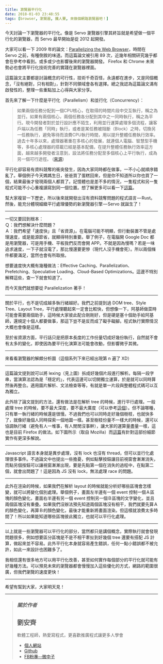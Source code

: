 ```yaml
---
title: 瀏覽器平行化
date: 2018-01-03 23:48:55
tags: [browser, 瀏覽器, 鐵人賽, 來做個網路瀏覽器吧！]
---
```


                    
&#x4ECA;&#x5929;&#x8A0E;&#x8AD6;&#x4E00;&#x4E0B;&#x700F;&#x89BD;&#x5668;&#x7684;&#x5E73;&#x884C;&#x5316;&#x3002;&#x50CF;&#x662F; Servo &#x700F;&#x89BD;&#x5668;&#x5F15;&#x64CE;&#x5176;&#x7D42;&#x65E8;&#x5C31;&#x662F;&#x5E0C;&#x671B;&#x505A;&#x4E00;&#x500B;&#x5E73;&#x884C;&#x5316;&#x7684;&#x700F;&#x89BD;&#x5668;&#xFF0C;&#x800C; Servo &#x6700;&#x65E9;&#x958B;&#x59CB;&#x662F;&#x5F9E; 2012 &#x8D77;&#x958B;&#x767C;&#x3002;</p>
<p>&#x5927;&#x5BB6;&#x53EF;&#x4EE5;&#x770B;&#x4E00;&#x4E0B; 2009 &#x5E74;&#x7684;&#x8AD6;&#x6587;&#xFF1A;<a href="https://people.eecs.berkeley.edu/~krste/papers/parallelbrowser-hotpar2009.pdf" target="_blank">Parallelizing the Web Browser</a>&#xFF0C;&#x6642;&#x9593;&#x5728; Servo &#x4E4B;&#x524D;&#xFF0C;&#x6709;&#x7A2E;&#x5012;&#x6558;&#x7684;&#x5473;&#x9053;&#x3002;&#x800C;&#x9019;&#x7BC7;&#x8AD6;&#x6587;&#x88AB;&#x5F15;&#x7528; 89 &#x6B21;&#xFF0C;&#x8FD1;&#x5E7E;&#x5E74;&#x76F8;&#x95DC;&#x7814;&#x7A76;&#x5E7E;&#x4E4E;&#x90FD;&#x6703;&#x5728;&#x53C3;&#x8003;&#x4E2D;&#x770B;&#x5230;&#x3002;&#x6216;&#x591A;&#x6216;&#x5C11;&#x4E5F;&#x5F71;&#x97FF;&#x5F8C;&#x4F86;&#x7684;&#x700F;&#x89BD;&#x5668;&#x958B;&#x767C;&#x3002; Firefox &#x548C; Chrome &#x672A;&#x4F86;&#x52E2;&#x5FC5;&#x4E5F;&#x6703;&#x5C07;&#x5E73;&#x884C;&#x5316;&#x6280;&#x8853;&#x5B8C;&#x5584;&#x7684;&#x5BE6;&#x8E10;&#x5728;&#x700F;&#x89BD;&#x5668;&#x88E1;&#x9762;&#x3002;</p>
<p>&#x9019;&#x7BC7;&#x8AD6;&#x6587;&#x4E3B;&#x8981;&#x90FD;&#x662F;&#x8A0E;&#x8AD6;&#x6982;&#x5FF5;&#x7684;&#x53EF;&#x884C;&#x6027;&#xFF0C;&#x6280;&#x8853;&#x5343;&#x5947;&#x767E;&#x602A;&#xFF0C;&#x6C38;&#x9060;&#x90FD;&#x5728;&#x9032;&#x6B65;&#xFF0C;&#x53C8;&#x662F;&#x540C;&#x500B;&#x6982;&#x5FF5;&#xFF0C;&#x300C;&#x6C92;&#x6709;&#x7D55;&#x5C0D;&#xFF0C;&#x53EA;&#x6709;&#x76F8;&#x5C0D;&#x300D;&#xFF0C;&#x91DD;&#x5C0D;&#x4E0D;&#x540C;&#x9818;&#x57DF;&#x6703;&#x5404;&#x6709;&#x9078;&#x64C7;&#x3002;&#x7E3D;&#x4E4B;&#x6211;&#x8A8D;&#x70BA;&#x9019;&#x7BC7;&#x8AD6;&#x6587;&#x6EFF;&#x6709;&#x555F;&#x767C;&#x6027;&#x7684;&#xFF0C;&#x6574;&#x7406;&#x4E00;&#x4E9B;&#x91CD;&#x9EDE;&#x52A0;&#x4E0A;&#x5FC3;&#x5F97;&#x8207;&#x5927;&#x5BB6;&#x5206;&#x4EAB;&#x3002;</p>
<p>&#x9996;&#x5148;&#x4F86;&#x4E86;&#x89E3;&#x4E00;&#x4E0B;&#x4EC0;&#x9EBC;&#x662F;&#x5E73;&#x884C;&#x5316;&#xFF08;Parallelism&#xFF09;&#x548C;&#x4E26;&#x884C;&#x5316;&#xFF08;Concurrency&#xFF09;&#xFF1A;</p>
<blockquote>
<p>&#x5982;&#x679C;&#x5169;&#x500B;&#x4EFB;&#x52D9;&#x5206;&#x914D;&#x5230;&#x4E00;&#x500B;CPU&#x6838;&#x5FC3;&#xFF0C;&#x5728;&#x53D6;&#x5F97;&#x7684;&#x6642;&#x9593;&#x7247;&#x6BB5;&#x4E2D;&#x4EA4;&#x4E92;&#x57F7;&#x884C;&#xFF0C;&#x7A31;&#x4E4B;&#x70BA;&#x4E26;&#x884C;&#x3002;&#x5982;&#x679C;&#x6709;&#x5169;&#x500B;&#x6838;&#x5FC3;&#xFF0C;&#x5169;&#x500B;&#x4EFB;&#x52D9;&#x5404;&#x5206;&#x914D;&#x5230;&#x5176;&#x4E2D;&#x4E4B;&#x4E00;&#x540C;&#x6642;&#x57F7;&#x884C;&#xFF0C;&#x7A31;&#x4E4B;&#x70BA;&#x5E73;&#x884C;&#x3002;&#x73FE;&#x4ECA;&#x958B;&#x767C;&#x8005;&#x5C0D;&#x65BC;&#x4E26;&#x884C;&#x8A2D;&#x8A08;&#x61C9;&#x4E0D;&#x964C;&#x751F;&#xFF0C;&#x5229;&#x7528;&#x4E26;&#x884C;&#x904B;&#x7B97;&#x8655;&#x7406;&#x591A;&#x500B;&#x6D41;&#x7A0B;&#xFF0C;&#x8B93;&#x5BA2;&#x6236;&#x7AEF;&#x4EE5;&#x70BA;&#x4EFB;&#x52D9;&#x300C;&#x540C;&#x6642;&#x300D;&#x57F7;&#x884C;&#xFF0C;&#x6216;&#x8005;&#x662F;&#x67D0;&#x4EFB;&#x52D9;&#x88AB;&#x963B;&#x65B7;&#xFF08;Block&#xFF09;&#x4E4B;&#x6642;&#xFF0C;&#x5207;&#x63DB;&#x53E6;&#x4E00;&#x4EFB;&#x52D9;&#x57F7;&#x884C;&#xFF0C;&#x907F;&#x514D;&#x7B49;&#x5F85;&#x800C;&#x6D6A;&#x8CBB;CPU&#x57F7;&#x884C;&#x6642;&#x9593;&#xFF0C;&#x7528;&#x4EE5;&#x63D0;&#x5347;&#x6574;&#x9AD4;&#x4EFB;&#x52D9;&#x57F7;&#x884C;&#x6548;&#x7387;&#x3002;<br>
&#x904E;&#x53BB;&#x5341;&#x5E74;&#x591A;&#x4EE5;&#x4F86;&#xFF0C;&#x8655;&#x7406;&#x5668;&#x8457;&#x91CD;&#x5728;&#x591A;&#x6838;&#x5FC3;&#x7684;&#x767C;&#x5C55;&#xFF0C;&#x5C31;&#x9023;&#x500B;&#x4EBA;&#x96FB;&#x8166;&#x3001;&#x667A;&#x6167;&#x578B;&#x624B;&#x6A5F;&#x7B49;&#xFF0C;&#x591A;&#x6838;&#x5FC3;&#x8655;&#x7406;&#x5668;&#x7684;&#x642D;&#x8F09;&#x5DF2;&#x7D93;&#x662F;&#x57FA;&#x672C;&#x914D;&#x5099;&#xFF0C;&#x5728;&#x63D0;&#x5347;&#x6574;&#x9AD4;&#x4EFB;&#x52D9;&#x57F7;&#x884C;&#x6548;&#x7387;&#x9019;&#x65B9;&#x9762;&#xFF0C;&#x8D8A;&#x4F86;&#x8D8A;&#x591A;&#x958B;&#x767C;&#x8005;&#x6CE8;&#x610F;&#x5230;&#xFF0C;&#x8A2D;&#x6CD5;&#x5C07;&#x4EFB;&#x52D9;&#x5206;&#x914D;&#x81F3;&#x591A;&#x500B;&#x6838;&#x5FC3;&#x4E0A;&#x5E73;&#x884C;&#x57F7;&#x884C;&#xFF0C;&#x6210;&#x70BA;&#x53E6;&#x4E00;&#x500B;&#x53EF;&#x884C;&#x9014;&#x5F91;&#x3002; (<a href="https://www.ithome.com.tw/voice/91464" target="_blank">&#x4F86;&#x6E90;</a>)</p>
</blockquote>
<p>&#x5E73;&#x884C;&#x5316;&#x537B;&#x5BB9;&#x6613;&#x6709;&#x8CC7;&#x6599;&#x7AF6;&#x596A;&#x7684;&#x885D;&#x7A81;&#x767C;&#x751F;&#xFF0C;&#x56E0;&#x70BA;&#x5927;&#x5BB6;&#x540C;&#x6642;&#x90FD;&#x5728;&#x505A;&#x4E8B;&#xFF0C;&#x4E00;&#x4E0D;&#x5C0F;&#x5FC3;&#x5C31;&#x9806;&#x5E8F;&#x932F;&#x4E82;&#x4E86;&#x3002;&#x8209;&#x500B;&#x4F8B;&#x5B50;&#x4ECA;&#x5929;&#x5ABD;&#x5ABD;&#x751F;&#x65E5;&#xFF0C;&#x7238;&#x7238;&#x8CB7;&#x4E86;&#x86CB;&#x7CD5;&#x56DE;&#x4F86;&#xFF0C;&#x4F46;&#x662F;&#x4F60;&#x4E0D;&#x77E5;&#x9053;&#x6240;&#x4EE5;&#x4F60;&#x4E5F;&#x8CB7;&#x4E86;&#x4E00;&#x500B;&#xFF0C;&#x7D50;&#x679C;&#x6700;&#x5F8C;&#x624D;&#x767C;&#x73FE;&#x5169;&#x500B;&#x4EBA;&#x90FD;&#x8CB7;&#x4E86;&#x3002;&#x8A18;&#x61B6;&#x9AD4;&#x4E5F;&#x662F;&#x5DEE;&#x4E0D;&#x591A;&#x7684;&#x60C5;&#x6CC1;&#xFF0C;&#x4E00;&#x96BB;&#x7A0B;&#x5F0F;&#x548C;&#x53E6;&#x4E00;&#x96BB;&#x7A0B;&#x5F0F;&#x53EF;&#x80FD;&#x4E0D;&#x5C0F;&#x5FC3;&#x91CD;&#x8907;&#x8B80;&#x5BEB;&#x5230;&#x540C;&#x4E00;&#x500B;&#x4F4D;&#x7F6E;&#x3002;&#x60F3;&#x4E86;&#x89E3;&#x66F4;&#x591A;&#x53EF;&#x4EE5;&#x770B;&#x4E00;&#x4E0B;<a href="https://hacks.mozilla.org/2017/06/avoiding-race-conditions-in-sharedarraybuffers-with-atomics/" target="_blank">&#x9019;&#x7BC7;</a>&#x3002;</p>
<p>&#x5E6B;&#x5927;&#x5BB6;&#x8907;&#x7FD2;&#x4E00;&#x4E0B;&#x6B77;&#x53F2;&#xFF0C;&#x6240;&#x4EE5;&#x5F8C;&#x4F86;&#x5C31;&#x958B;&#x767C;&#x51FA;&#x6C92;&#x6709;&#x8CC7;&#x6599;&#x7AF6;&#x596A;&#x554F;&#x984C;&#x7684;&#x7A0B;&#x5F0F;&#x8A9E;&#x8A00;&#x200A;&#x2014;&#x200A;Rust&#x3002;&#x7136;&#x5F8C;&#xFF0C;&#x80FD;&#x5145;&#x5206;&#x9AD4;&#x73FE;&#x7D30;&#x7DFB;&#x5E73;&#x884C;&#x8655;&#x7406;&#x512A;&#x52E2;&#x7684;&#x65B0;&#x700F;&#x89BD;&#x5668;&#x5F15;&#x64CE;&#x200A;&#x2014;&#x200A;Servo &#x5C31;&#x8A95;&#x751F;&#x4E86;&#xFF01;</p>
<hr>
<p>&#x4E00;&#x5207;&#x53C8;&#x8981;&#x56DE;&#x5230;&#x6839;&#x672C;&#xFF1A;<br>
&#xFF31;&#xFF1A;&#x6211;&#x5011;&#x60F3;&#x89E3;&#x6C7A;&#x4EC0;&#x9EBC;&#x554F;&#x984C;&#xFF1F;<br>
&#xFF21;&#xFF1A;&#x6211;&#x5011;&#x5E0C;&#x671B;&#x300C;&#x901F;&#x5EA6;&#x5FEB;&#x300D;&#x4E14;&#x300C;&#x7701;&#x8CC7;&#x6E90;&#x300D;&#x3002;&#x5728;&#x96FB;&#x8166;&#x53EF;&#x80FD;&#x4E0D;&#x660E;&#x986F;&#xFF0C;&#x4F46;&#x884C;&#x52D5;&#x88DD;&#x7F6E;&#x4E0D;&#x7BA1;&#x662F;&#x8655;&#x7406;&#x901F;&#x5EA6;&#xFF0C;&#x6216;&#x662F;&#x80FD;&#x6E90;&#x7BC0;&#x7701;&#xFF0C;&#x5C31;&#x986F;&#x5F97;&#x7279;&#x5225;&#x91CD;&#x8981;&#x3002;&#x8209;&#x4E86;&#x4F8B;&#x5B50;&#xFF0C;&#x5728;&#x96FB;&#x8166;&#x958B; Google Doc &#x90FD;&#x662F;&#x7528;&#x700F;&#x89BD;&#x5668;&#xFF0C;&#x53EF;&#x662F;&#x7528;&#x624B;&#x6A5F;&#x3001;&#x5E73;&#x677F;&#x6211;&#x5011;&#x53CD;&#x800C;&#x6703;&#x958B; APP&#x3002;&#x4E0D;&#x5C31;&#x662F;&#x56E0;&#x70BA;&#x6162;&#x55CE;&#xFF1F;&#x82E5;&#x662F;&#x4E00;&#x5473;&#x8FFD;&#x6C42;&#x901F;&#x5EA6;&#xFF0C;&#x4E00;&#x4E0B;&#x5B50;&#x5C31;&#x6C92;&#x96FB;&#x4E86;&#xFF0C;&#x90A3;&#x6BD4;&#x6162;&#x9084;&#x8981;&#x66F4;&#x6158;&#xFF08;&#x73FE;&#x4EE3;&#x4EBA;&#x6C92;&#x624B;&#x6A5F;&#x6703;&#x6B7B;&#xFF09;&#x3002;&#x6240;&#x4EE5;&#x5169;&#x500B;&#x689D;&#x4EF6;&#x90FD;&#x8981;&#x6EFF;&#x8DB3;&#xFF0C;&#x7576;&#x7136;&#x4E5F;&#x6703;&#x6709;&#x6240;&#x53D6;&#x6368;&#x3002;</p>
<p>&#x60F3;&#x8981;&#x901F;&#x5EA6;&#x5FEB;&#x5927;&#x6982;&#x6709;&#x5E7E;&#x7A2E;&#x505A;&#x6CD5;&#xFF1A;Effective Caching&#x3001;Parallelization&#x3001;Prefetching&#x3001;Speculative Loading&#x3001;Cloud-Based Optimizations&#x3002;&#x9019;&#x908A;&#x4E0D;&#x7279;&#x5225;&#x89E3;&#x91CB;&#x9019;&#x4E9B;&#xFF0C;&#x67E5;&#x4E00;&#x4E0B;&#x5C31;&#x6703;&#x77E5;&#x9053;&#x4E86;&#x3002;</p>
<p>&#x800C;&#x4ECA;&#x5929;&#x6211;&#x5011;&#x5C31;&#x60F3;&#x8981;&#x5F9E; Parallelization &#x8457;&#x624B;&#xFF01;</p>
<hr>
<p>&#x95DC;&#x65BC;&#x5E73;&#x884C;&#xFF0C;&#x4E5F;&#x4E0D;&#x662F;&#x5207;&#x6210;&#x8D8A;&#x591A;&#x57F7;&#x884C;&#x7DD2;&#x8D8A;&#x597D;&#x3002;&#x6211;&#x5011;&#x4E4B;&#x524D;&#x63D0;&#x5230;&#x904E; DOM tree&#x3001;Style Tree&#x3001;Layout Tree&#xFF0C;&#x5E73;&#x884C;&#x8655;&#x7406;&#x807D;&#x8D77;&#x4F86;&#x4E00;&#x5B9A;&#x6703;&#x6BD4;&#x8F03;&#x5FEB;&#xFF0C;&#x4F46;&#x60F3;&#x50CF;&#x4E00;&#x4E0B;&#xFF0C;&#x963F;&#x57FA;&#x5E2B;&#x505A;&#x83DC;&#x6642;&#x53EF;&#x80FD;&#x6703;&#x9700;&#x8981;&#x5169;&#x500B;&#x52A9;&#x624B;&#xFF0C;&#x9019;&#x6642;&#x5019;&#x5927;&#x5BB6;&#x5F7C;&#x6B64;&#x914D;&#x5408;&#x525B;&#x525B;&#x597D;&#xFF0C;&#x4F46;&#x662F;&#x786C;&#x662F;&#x585E;&#x5341;&#x500B;&#x52A9;&#x624B;&#x7D66;&#x963F;&#x57FA;&#x5E2B;&#xFF0C;&#x9084;&#x898F;&#x5B9A;&#x5341;&#x500B;&#x4EBA;&#x90FD;&#x8981;&#x505A;&#x4E8B;&#xFF0C;&#x90A3;&#x9019;&#x4E0B;&#x8C48;&#x4E0D;&#x662F;&#x53CD;&#x800C;&#x6210;&#x4E86;&#x7919;&#x624B;&#x7919;&#x8173;&#x3002;&#x7A0B;&#x5F0F;&#x57F7;&#x884C;&#x5BE6;&#x969B;&#x60C5;&#x6CC1;&#x5927;&#x6982;&#x4E5F;&#x6703;&#x50CF;&#x662F;&#x9019;&#x6A23;&#x3002;</p>
<p>&#x81F3;&#x65BC;&#x7701;&#x8CC7;&#x6E90;&#x65B9;&#x9762;&#xFF0C;&#x5E73;&#x884C;&#x8A71;&#x53EA;&#x662F;&#x628A;&#x539F;&#x672C;&#x9577;&#x5EA6;&#x7684;&#x5DE5;&#x4F5C;&#x4EFD;&#x91CF;&#x5207;&#x6210;&#x597D;&#x5E7E;&#x4EFD;&#x57F7;&#x884C;&#xFF0C;&#x81EA;&#x7136;&#x5C31;&#x4E0D;&#x6703;&#x6709;&#x592A;&#x591A;&#x7684;&#x8B8A;&#x5316;&#xFF0C;&#x5373;&#x4F7F;&#x56E0;&#x70BA;&#x8981;&#x5E73;&#x884C;&#x5316;&#x6F14;&#x7B97;&#x6CD5;&#x53EF;&#x80FD;&#x6703;&#x6539;&#x52D5;&#xFF0C;&#x4F46;&#x5F71;&#x97FF;&#x5FAE;&#x4E4E;&#x5176;&#x5FAE;&#x3002;</p>
<hr>
<p>&#x4F86;&#x770B;&#x770B;&#x700F;&#x89BD;&#x5668;&#x7684;&#x89E3;&#x9817;&#x5206;&#x6790;&#x5716;&#xFF08;&#x9019;&#x500B;&#x7CFB;&#x5217;&#x4E0B;&#x4F86;&#x5DF2;&#x7D93;&#x51FA;&#x73FE;&#x7B2C; n &#x904D;&#x4E86; XD&#xFF09;<br>
<img src="https://user-images.githubusercontent.com/18013815/34527582-f08ea110-f0e0-11e7-9ddb-d15743fbc176.png" alt></p>
<hr>
<p>&#x9019;&#x7BC7;&#x8AD6;&#x6587;&#x63D0;&#x5230;&#x8AAA;&#x53EF;&#x4EE5;&#x5C07; lexing&#xFF08;&#x898B;&#x4E0A;&#x5716;&#xFF09;&#x62C6;&#x6210;&#x597D;&#x5E7E;&#x500B;&#x7247;&#x6BB5;&#x9032;&#x884C;&#x89E3;&#x6790;&#x3002;&#x6BCF;&#x9694;&#x4E00;&#x6BB5;&#x5B57;&#x4E32;&#xFF0C;&#x7576;&#x6F14;&#x7B97;&#x6CD5;&#x8A8D;&#x70BA;&#x662F;&#x300C;&#x7A69;&#x5B9A;&#x7684;&#x300D;&#xFF0C;&#x4EE3;&#x8868;&#x9019;&#x908A;&#x53EF;&#x4EE5;&#x5207;&#x958B;&#x7368;&#x7ACB;&#x904B;&#x7B97;&#xFF0C;&#x65BC;&#x662F;&#x5C31;&#x53EF;&#x4EE5;&#x540C;&#x6642;&#x7B97;&#x7136;&#x5F8C;&#x518D;&#x6574;&#x5408;&#x3002;&#x9069;&#x7528;&#x5716;&#x7247;&#x89E3;&#x6790;&#x3001;&#x6587;&#x6CD5;&#x6AA2;&#x67E5;&#x7B49;&#x7B49;&#xFF0C;&#x6709;&#x5C31;&#x662F;&#x55AE;&#x4E00;&#x7247;&#x6BB5;&#x8207;&#x6574;&#x9AD4;&#x7A0B;&#x5F0F;&#x78BC;&#x53EF;&#x4EE5;&#x4E92;&#x70BA;&#x7368;&#x7ACB;&#x3002;</p>
<p>&#x6B64;&#x5916;&#x9664;&#x4E86;&#x8AD6;&#x6587;&#x63D0;&#x5230;&#x7684;&#x65B9;&#x6CD5;&#xFF0C;&#x9084;&#x6709;&#x505A;&#x6CD5;&#x662F;&#x5728;&#x89E3;&#x6790; tree &#x7684;&#x6642;&#x5019;&#xFF0C;&#x9032;&#x884C;&#x5E73;&#x884C;&#x8655;&#x7406;&#x3002;&#x4E00;&#x822C;&#x8655;&#x7406; tree &#x7684;&#x6642;&#x5019;&#xFF0C;&#x8981;&#x4E0D;&#x6700;&#x5927;&#x6DF1;&#x5EA6;&#xFF0C;&#x8981;&#x4E0D;&#x6700;&#x5927;&#x5EE3;&#x5EA6;&#xFF08;&#x53EF;&#x4EE5;&#x53C3;&#x8003;<a href="http://www.csie.ntnu.edu.tw/~u91029/Tree.html" target="_blank">&#x9019;&#x500B;</a>&#xFF09;&#x3002;&#x4F46;&#x4E0D;&#x8AD6;&#x54EA;&#x7A2E;&#xFF0C;&#x53EA;&#x6709;&#x55AE;&#x4E00;&#x57F7;&#x884C;&#x7DD2;&#x7684;&#x6642;&#x5019;&#x9084;&#x662F;&#x5F88;&#x6162;&#x3002;&#x4E0D;&#x904E;&#x6211;&#x5011;&#x4E5F;&#x53EF;&#x4EE5;&#x540C;&#x6642;&#x8D70;&#x597D;&#x5E7E;&#x500B;&#x6A39;&#x679D;&#xFF0C;&#x4E5F;&#x5C31;&#x5FEB;&#x591A;&#x4E86;&#xFF0C;&#x5C31;&#x50CF;&#x597D;&#x5E7E;&#x500B;&#x4EBA;&#x540C;&#x6642;&#x63A2;&#x7D22;&#x4E00;&#x500B;&#x5730;&#x5716;&#x4E00;&#x6A23;&#x3002;&#x751A;&#x81F3;&#x6A39;&#x679D;&#x4EFD;&#x91CF;&#x4E0D;&#x4E00;&#x6A23;&#x5927;&#x7684;&#x6642;&#x5019;&#xFF0C;&#x9084;&#x53EF;&#x4EE5;&#x5354;&#x8ABF;&#x57F7;&#x884C;&#x7DD2;&#xFF08;&#x907F;&#x514D;&#x6709;&#x4EBA;&#x4E00;&#x5806;&#x4E8B;&#xFF0C;&#x6709;&#x4EBA;&#x9592;&#x9592;&#x6C92;&#x4E8B;&#x5E79;&#xFF09;&#xFF0C;&#x8B93;&#x5927;&#x5BB6;&#x7684;&#x904B;&#x7B97;&#x91CF;&#x76E1;&#x91CF;&#x4E00;&#x6A23;&#xFF0C;&#x9019;&#x4E5F;&#x662F;&#x76EE;&#x524D; Firefox &#x7684;&#x505A;&#x6CD5;&#x3002;&#x5982;&#x4E0B;&#x5716;&#x6240;&#x793A;&#xFF08;&#x53D6;&#x81EA; Mozilla&#xFF09;&#x800C;<a href="https://medium.com/@moz2000tw/%E5%89%96%E6%9E%90%E6%A5%B5%E9%80%9F-css-%E5%BC%95%E6%93%8E-quantum-css-%E5%8E%9F%E5%90%8D-stylo-%E4%B8%8B-5d4e171b6309" target="_blank">&#x9019;&#x7BC7;</a>&#x6709;&#x91DD;&#x5C0D;&#x9019;&#x90E8;&#x4EFD;&#x7D30;&#x7BC0;&#x5BE6;&#x4F5C;&#x6709;&#x66F4;&#x6DF1;&#x591A;&#x89E3;&#x8AAA;&#x3002;<br>
<img src="https://cdn-images-1.medium.com/max/1600/0*cMeyDCZiKkNW6bEH." alt></p>
<hr>
<p>Javascript &#x8A9E;&#x8A00;&#x672C;&#x8EAB;&#x5C31;&#x662F;&#x7570;&#x6B65;&#x8655;&#x7406;&#xFF0C;&#x6C92;&#x6709; lock &#x4E5F;&#x6C92;&#x6709; thread&#xFF0C;&#x4F46;&#x53EF;&#x4EE5;&#x4E26;&#x884C;&#x5316;&#x8655;&#x7406;&#x5F88;&#x591A;&#x4E8B;&#x4EF6;&#x3002;&#x4E0D;&#x904E;&#x8AD6;&#x6587;&#x4E2D;&#x4E5F;&#x63D0;&#x51FA;&#x4E00;&#x4E9B;&#x64D4;&#x6182;&#xFF0C;&#x4F8B;&#x5982;&#x9EDE;&#x64CA;&#x6309;&#x9215;&#x8B93;&#x76EE;&#x524D;&#x8996;&#x7A97;&#x6703;&#x6F38;&#x6F38;&#x6D88;&#x5931;&#xFF0C;&#x800C;&#x9EDE;&#x53E6;&#x500B;&#x6309;&#x9215;&#x53EF;&#x4EE5;&#x8B93;&#x8996;&#x7A97;&#x6F38;&#x6F38;&#x51FA;&#x73FE;&#xFF0C;&#x8981;&#x662F;&#x5148;&#x9EDE;&#x7B2C;&#x4E00;&#x500B;&#x5728;&#x6D88;&#x5931;&#x7684;&#x904E;&#x7A0B;&#x4E2D;&#xFF0C;&#x5728;&#x9EDE;&#x7B2C;&#x4E8C;&#x500B;&#xFF0C;&#x5C31;&#x6703;&#x51FA;&#x554F;&#x984C;&#x4E86;&#xFF01;&#x9019;&#x662F;&#x56E0;&#x70BA; JS &#x6C92;&#x6709; lock&#xFF0C;&#x7121;&#x6CD5;&#x8655;&#x7406; race &#x7684;&#x554F;&#x984C;&#x3002;</p>
<hr>
<p>&#x6B64;&#x5916;&#x5728;&#x6E32;&#x67D3;&#x7684;&#x6642;&#x5019;&#xFF0C;&#x5982;&#x679C;&#x6211;&#x5011;&#x5728;&#x89E3;&#x6790; layout &#x7684;&#x6642;&#x5019;&#x5C31;&#x80FD;&#x5206;&#x6790;&#x597D;&#x54EA;&#x4E9B;&#x5340;&#x584A;&#x6703;&#x600E;&#x6A23;&#x8B8A;&#xFF0C;&#x5C31;&#x53EF;&#x4EE5;&#x5C07;&#x8B8A;&#x5316;&#x500B;&#x5225;&#x8655;&#x7406;&#x3002;&#x8209;&#x500B;&#x4F8B;&#x5B50;&#xFF0C;&#x756B;&#x9762;&#x5DE6;&#x534A;&#x908A;&#x6709;&#x4E00;&#x500B; event &#x63A7;&#x5236;&#x4E00;&#x500B;&#xFF21;&#x5340;&#x584A;&#x7684;&#x984F;&#x8272;&#x8B8A;&#x5316;&#xFF0C;&#x756B;&#x9762;&#x53F3;&#x534A;&#x908A;&#x6709;&#x53E6;&#x4E00;&#x500B; event &#x63A7;&#x5236;&#x53E6;&#x4E00;&#x500B;&#xFF22;&#x5340;&#x584A;&#x7684;&#x6587;&#x5B57;&#x8B8A;&#x5316;&#xFF0C;&#x4E26;&#x4E14;&#x5169;&#x500B;&#x5340;&#x584A;&#x6C92;&#x6709;&#x91CD;&#x758A;&#x3002;&#x5982;&#x679C;&#x6211;&#x5011;&#x6C92;&#x8FA6;&#x6CD5;&#x9810;&#x5148;&#x77E5;&#x9053;&#x5169;&#x500B;&#x5340;&#x584A;&#x6C92;&#x6709;&#x76F8;&#x5E72;&#xFF0C;&#x6211;&#x5011;&#x5C31;&#x8981;&#x5148;&#x7B97;&#xFF21;&#x7684;&#x984F;&#x8272;&#x8B8A;&#x5316;&#xFF0C;&#x518D;&#x7B97;&#xFF22;&#x7684;&#x984F;&#x8272;&#x8B8A;&#x5316;&#xFF0C;&#x6700;&#x5F8C;&#x624D;&#x80FD;&#x91CD;&#x65B0;&#x5C07;&#x756B;&#x9762;&#x6E32;&#x67D3;&#x3002;&#x4F46;&#x9019;&#x6A23;&#x5C31;&#x6D6A;&#x8CBB;&#x592A;&#x591A;&#x6642;&#x9593;&#x4E86;&#xFF01;&#x6240;&#x4EE5;&#x5982;&#x679C;&#x80FD;&#x77E5;&#x9053;&#x54EA;&#x4E9B;&#x5340;&#x584A;&#x5F7C;&#x6B64;&#x7368;&#x7ACB;&#xFF0C;&#x4E5F;&#x5C31;&#x53EF;&#x4EE5;&#x5E73;&#x884C;&#x5316;&#x8655;&#x7406;&#x3002;</p>
<hr>
<p>&#x4EE5;&#x4E0A;&#x5C31;&#x662F;&#x4E00;&#x4E9B;&#x700F;&#x89BD;&#x5668;&#x53EF;&#x4EE5;&#x5E73;&#x884C;&#x5316;&#x7684;&#x90E8;&#x5206;&#xFF0C;&#x7576;&#x7136;&#x90FD;&#x53EA;&#x662F;&#x8B1B;&#x500B;&#x6982;&#x5FF5;&#xFF0C;&#x5BE6;&#x969B;&#x57F7;&#x884C;&#x5C31;&#x6703;&#x767C;&#x73FE;&#x554F;&#x984C;&#x5F88;&#x591A;&#xFF0C;&#x4F8B;&#x5982;&#x60F3;&#x8981;&#x5340;&#x5206;&#x5340;&#x584A;&#x662F;&#x4E0D;&#x662F;&#x4E0D;&#x76F8;&#x5E72;&#x727D;&#x626F;&#x5230;&#x597D;&#x5E7E;&#x500B; tree &#x9084;&#x8981;&#x6709;&#x642D;&#x914D; JS &#x8A08;&#x7B97;&#xFF0C;&#x505A;&#x8D77;&#x4F86;&#x4E26;&#x4E0D;&#x5BB9;&#x6613;&#x3002;&#x6B64;&#x5916;&#x5E73;&#x884C;&#x5316;&#x672C;&#x8EAB;&#x5C31;&#x5BB9;&#x6613;&#x7522;&#x751F;&#x932F;&#x8AA4;&#xFF0C;&#x4EFB;&#x4F55;&#x4E00;&#x9EDE;&#x5C0F;&#x932F;&#x8AA4;&#x90FD;&#x4E0D;&#x88AB;&#x5141;&#x8A31;&#xFF0C;&#x5982;&#x6B64;&#x4E00;&#x4F86;&#x8A2D;&#x8A08;&#x4E5F;&#x56F0;&#x96E3;&#x591A;&#x4E86;&#x3002;</p>
<p>&#x6211;&#x76F8;&#x4FE1;&#x9084;&#x6709;&#x5F88;&#x591A;&#x5730;&#x65B9;&#x53EF;&#x4EE5;&#x7528;&#x5E73;&#x884C;&#x5316;&#x6539;&#x5584;&#xFF0C;&#x751A;&#x81F3;&#x5982;&#x4F55;&#x5BE6;&#x4F5C;&#x6BCF;&#x500B;&#x90E8;&#x5206;&#x7684;&#x5E73;&#x884C;&#x5316;&#x5C31;&#x53EF;&#x80FD;&#x6709;&#x597D;&#x5E7E;&#x7A2E;&#x65B9;&#x6CD5;&#x3002;&#x53EF;&#x4EE5;&#x9810;&#x898B;&#x672A;&#x4F86;&#x7684;&#x700F;&#x89BD;&#x5668;&#x90FD;&#x6703;&#x6162;&#x6162;&#x52A0;&#x5165;&#x9019;&#x4E9B;&#x512A;&#x5316;&#x7684;&#x65B9;&#x5F0F;&#xFF0C;&#x7DB2;&#x8DEF;&#x7684;&#x7BC4;&#x570D;&#x5F88;&#x5EE3;&#xFF0C;&#x4F46;&#x6211;&#x5011;&#x700F;&#x89BD;&#x7684;&#x901F;&#x5EA6;&#x66F4;&#x5FEB;&#xFF01;</p>
<hr>
<p>&#x5E0C;&#x671B;&#x6709;&#x5E6B;&#x5230;&#x5927;&#x5BB6;&#xFF0C;&#x5927;&#x5BB6;&#x660E;&#x5929;&#x898B;&#xFF01;</p>
<hr>
<blockquote>
<h3><em><strong>&#x95DC;&#x65BC;&#x4F5C;&#x8005;</strong></em></h3>
<h2>&#x5289;&#x5B89;&#x9F4A;</h2>
<p>&#x8EDF;&#x9AD4;&#x5DE5;&#x7A0B;&#x5E2B;&#xFF0C;&#x71B1;&#x611B;&#x5BEB;&#x7A0B;&#x5F0F;&#xFF0C;&#x66F4;&#x559C;&#x6B61;&#x63A8;&#x5EE3;&#x7A0B;&#x5F0F;&#x8B93;&#x66F4;&#x591A;&#x4EBA;&#x5B78;&#x6703;</p>
<ul>
<li>
<a href="https://tigercosmos.github.io" target="_blank">&#x500B;&#x4EBA;&#x7DB2;&#x7AD9;</a>
</li>
<li>
<a href="https://github.com/tigercosmos" target="_blank">Github</a>
</li>
<li>
<a href="https://www.facebook.com/CodingNeutrino/" target="_blank">FB&#x7C89;&#x5C08;--&#x5FAE;&#x4E2D;&#x5B50;</a>
</li>
</ul>
</blockquote>
 <br>
                                                    </div>
                    </div>
                
